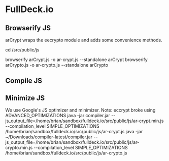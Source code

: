 # FullDeck.io

## Browserify JS
arCrypt wraps the eecrypto module and adds some convenience methods.

cd /src/public/js

browserify arCrypt.js -o ar-crypt.js --standalone arCrypt
browserify arCrypto.js -o ar-crypto.js --standalone arCrypto

## Compile JS


## Minimize JS
We use Google's JS optimizer and minimizer. 
Note: eccrypt broke using ADVANCED_OPTIMIZATIONS 
java -jar compiler.jar --js_output_file=/home/brian/sandbox/fulldeck.io/src/public/js/ar-crypt.min.js  --compilation_level SIMPLE_OPTIMIZATIONS  /home/brian/sandbox/fulldeck.io/src/public/js/ar-crypt.js
java -jar ~/Downloads/compiler-latest/compiler.jar --js_output_file=/home/brian/sandbox/fulldeck.io/src/public/js/ar-crypto.min.js  --compilation_level SIMPLE_OPTIMIZATIONS  /home/brian/sandbox/fulldeck.io/src/public/js/ar-crypto.js